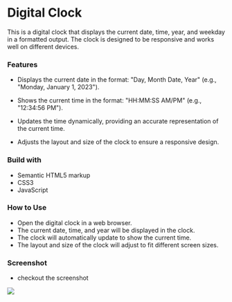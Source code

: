 # Digital Clock

This is a digital clock that displays the current date, time, year, and weekday in a formatted output. The clock is designed to be responsive and works well on different devices.

### Features

- Displays the current date in the format: "Day, Month Date, Year" (e.g., "Monday, January 1, 2023").

- Shows the current time in the format: "HH:MM:SS AM/PM" (e.g., "12:34:56 PM").

- Updates the time dynamically, providing an accurate representation of the current time.

- Adjusts the layout and size of the clock to ensure a responsive design.

### Build with

- Semantic HTML5 markup
- CSS3
- JavaScript

### How to Use

- Open the digital clock in a web browser.
- The current date, time, and year will be displayed in the clock.
- The clock will automatically update to show the current time.
- The layout and size of the clock will adjust to fit different screen sizes.

### Screenshot

- checkout the screenshot

![](/screenshot.png)
